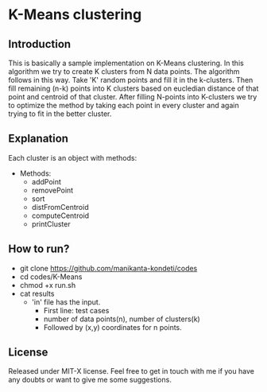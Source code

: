 # K-Means clustering 

## Introduction 

This is basically a sample implementation on K-Means clustering. In this algorithm we try to create K clusters from N data points. The algorithm follows in this way. Take 'K' random points and fill it in the k-clusters. Then fill remaining (n-k) points into K clusters based on eucledian distance of that point and centroid of that cluster. After filling N-points into K-clusters we try to optimize the method by taking each point in every cluster and again trying to fit in the better cluster. 

## Explanation

Each cluster is an object with methods:
  * Methods:
  	* addPoint
	* removePoint 
	* sort 
	* distFromCentroid
	* computeCentroid 
	* printCluster 

## How to run?
* git clone https://github.com/manikanta-kondeti/codes
* cd codes/K-Means 
* chmod +x run.sh
* cat results 
  * 'in' file has the input.
  	* First line: test cases 
	* number of data points(n), number of clusters(k)
	* Followed by (x,y) coordinates for n points.

## License 
Released under MIT-X license. Feel free to get in touch with me if you have any doubts or want to give me some suggestions.
